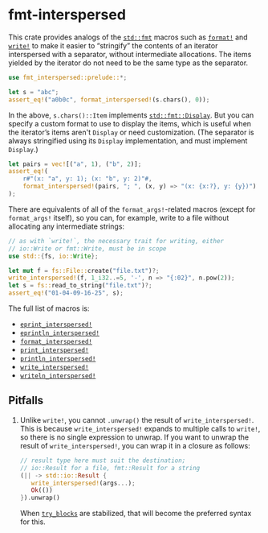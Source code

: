 # fmt-interspersed

This crate provides analogs of the [`std::fmt`](https://doc.rust-lang.org/std/fmt/index.html) macros such as
[`format!`](https://doc.rust-lang.org/std/macro.format.html) and
[`write!`](https://doc.rust-lang.org/std/macro.write.html) to make it easier to
“stringify” the contents of an iterator interspersed with a separator, without
intermediate allocations. The items yielded by the iterator do not need to be the same
type as the separator.


```rust
use fmt_interspersed::prelude::*;

let s = "abc";
assert_eq!("a0b0c", format_interspersed!(s.chars(), 0));
```

In the above, `s.chars()::Item` implements
[`std::fmt::Display`](https://doc.rust-lang.org/std/fmt/trait.Display.html). But you can
specify a custom format to use to display the items, which is useful when the iterator’s
items aren't `Display` or need customization. (The separator is always stringified using
its `Display` implementation, and must implement `Display`.)

```rust
let pairs = vec![("a", 1), ("b", 2)];
assert_eq!(
    r#"(x: "a", y: 1); (x: "b", y: 2)"#,
    format_interspersed!(pairs, "; ", (x, y) => "(x: {x:?}, y: {y})")
);
```

There are equivalents of all of the `format_args!`-related macros (except for
`format_args!` itself), so you can, for example, write to a file without allocating any
intermediate strings:

```rust
// as with `write!`, the necessary trait for writing, either 
// io::Write or fmt::Write, must be in scope
use std::{fs, io::Write};

let mut f = fs::File::create("file.txt")?;
write_interspersed!(f, 1_i32..=5, '-', n => "{:02}", n.pow(2));
let s = fs::read_to_string("file.txt")?;
assert_eq!("01-04-09-16-25", s);
```

The full list of macros is:

- [`eprint_interspersed!`](https://docs.rs/fmt-interspersed/latest/fmt_interspersed/macro.eprint_interspersed.html)
- [`eprintln_interspersed!`](https://docs.rs/fmt-interspersed/latest/fmt_interspersed/macro.eprintln_interspersed.html)
- [`format_interspersed!`](https://docs.rs/fmt-interspersed/latest/fmt_interspersed/macro.format_interspersed.html)
- [`print_interspersed!`](https://docs.rs/fmt-interspersed/latest/fmt_interspersed/macro.print_interspersed.html)
- [`println_interspersed!`](https://docs.rs/fmt-interspersed/latest/fmt_interspersed/macro.println_interspersed.html)
- [`write_interspersed!`](https://docs.rs/fmt-interspersed/latest/fmt_interspersed/macro.write_interspersed.html)
- [`writeln_interspersed!`](https://docs.rs/fmt-interspersed/latest/fmt_interspersed/macro.writeln_interspersed.html)

## Pitfalls

1. Unlike `write!`, you cannot `.unwrap()` the result of `write_interspersed!`. This is
   because `write_interspersed!` expands to multiple calls to `write!`, so there is no
   single expression to unwrap. If you want to unwrap the result of
   `write_interspersed!`, you can wrap it in a closure as follows:

   ```rust
   // result type here must suit the destination;
   // io::Result for a file, fmt::Result for a string
   (|| -> std::io::Result {
      write_interspersed!(args...);
      Ok(())
   }).unwrap()
   ```

   When [`try_blocks`](https://github.com/rust-lang/rust/issues/31436) are stabilized,
   that will become the preferred syntax for this.
